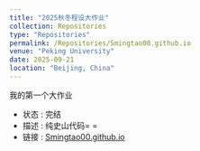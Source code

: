 ```yaml
---
title: "2025秋冬程设大作业"
collection: Repositories
type: "Repositories"
permalink: /Repositories/Smingtao00.github.io
venue: "Peking University"
date: 2025-09-21
location: "Beijing, China"
---
```

我的第一个大作业
- 状态 : 完结
- 描述 : 纯史山代码= = 
- 链接 : [Smingtao00.github.io](https://github.com/Smingtao00/Monster)